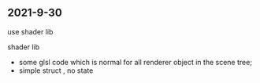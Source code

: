 
## 2021-9-30

use shader lib

shader lib
* some glsl code which is normal for all renderer object in the scene tree;
* simple struct , no state
